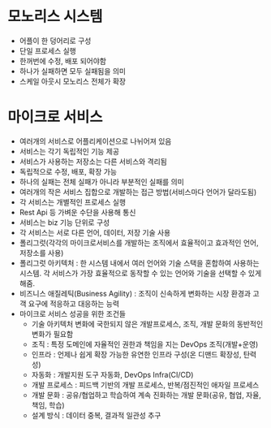 # 모노리스 시스템
- 어플이 한 덩어리로 구성
- 단일 프로세스 실행
- 한꺼번에 수정, 배포 되어야함
- 하나가 실패하면 모두 실패됨을 의미
- 스케일 아웃시 모노리스 전체가 확장
  
# 마이크로 서비스
- 여러개의 서비스로 어플리케이션으로 나뉘어져 있음
- 서비스는 각기 독립적인 기능 제공
- 서비스가 사용하는 저장소는 다른 서비스와 격리됨
- 독립적으로 수정, 배포, 확장 가능
- 하나의 실패는 전체 실패가 아니라 부분적인 실패를 의미
- 여러개의 작은 서비스 집합으로 개발하는 접근 방법(서비스마다 언어가 달라도됨)
- 각 서비스는 개별적인 프로세스 실행
- Rest Api 등 가벼운 수단을 사용해 통신
- 서비스는 biz 기능 단위로 구성
- 각 서비스는 서로 다른 언어, 데이터, 저장 기술 사용
- 폴리그럿(각각의 마이크로서비스를 개발하는 조직에서 효율적이고 효과적인 언어, 저장소를 사용)
- 폴리그럿 아키텍처 : 한 시스템 내에서 여러 언어와 기술 스택을 혼합하여 사용하는 시스템. 각 서비스가 가장 효율적으로 동작할 수 있는 언어와 기술을 선택할 수 있게 해줌.
- 비즈니스 애질레틱(Business Agility) : 조직이 신속하게 변화하는 시장 환경과 고객 요구에 적응하고 대응하는 능력
- 마이크로 서비스 성공을 위한 조건들
  - 기술 아키텍처 변화에 국한되지 않은 개발프로세스, 조직, 개발 문화의 동반적인 변화가 필요함
  - 조직 : 특정 도메인에 자율적인 권한과 책임을 지는 DevOps 조직(개발+운영)
  - 인프라 : 언제나 쉽게 확장 가능한 유연한 인프라 구성(온 디맨드 확장성, 탄력성)
  - 자동화 : 개발지원 도구 자동화, DevOps Infra(CI/CD)
  - 개발 프로세스 : 피드백 기반의 개발 프로세스, 반복/점진적인 애자일 프로세스
  - 개발 문화 : 공유/협업하고 학습하여 계속 진화하는 개발 문화(공유, 협업, 자율, 책임, 학습)
  - 설계 방식 : 데이터 중복, 결과적 일관성 추구

  











